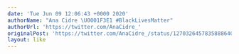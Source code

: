 ```yaml
---
date: 'Tue Jun 09 12:06:43 +0000 2020'
authorName: "Ana Cidre \U0001F3E1 #BlackLivesMatter"
authorUrl: 'https://twitter.com/AnaCidre_'
originalPost: 'https://twitter.com/AnaCidre_/status/1270326457835888640'
layout: like
---
```

